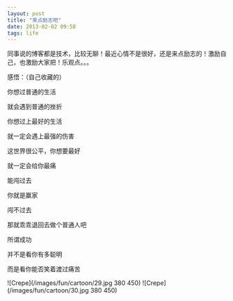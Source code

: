 ```yaml
---
layout: post
title: "来点励志吧"
date: 2013-02-02 09:58
tags: life 
---
```

 同事说的博客都是技术，比较无聊！最近心情不是很好，还是来点励志的！激励自己，也激励大家把！乐观点。。。
 
 感悟：（自己收藏的）
 
 <!-- more -->
 
 你想过普通的生活
 
 就会遇到普通的挫折
 
 你想过上<span class="stress">最好</span>的生活
 
 就一定会遇上最强的伤害
 
 这世界很公平，你想要最好
 
 就一定会给你<span class="stress">最痛</span>
 
 能闯过去
 
 你就是<span class="stress">赢家</span>
 
 闯不过去
 
 那就乖乖退回去做个普通人吧
 
 所谓<span class="stress">成功</span>
 
 并不是看你有多聪明
 
 而是看你能否<span class="stress">笑着</span>渡过痛苦

![Crepe](/images/fun/cartoon/29.jpg 380 450)
![Crepe](/images/fun/cartoon/30.jpg 380 450)
